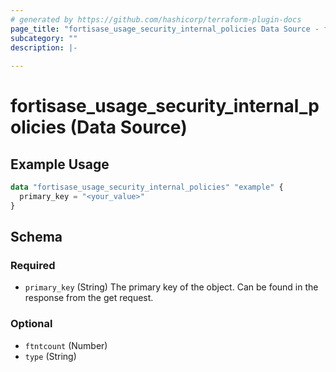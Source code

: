 ```yaml
---
# generated by https://github.com/hashicorp/terraform-plugin-docs
page_title: "fortisase_usage_security_internal_policies Data Source - fortisase"
subcategory: ""
description: |-
  
---
```


# fortisase_usage_security_internal_policies (Data Source)



## Example Usage

```terraform
data "fortisase_usage_security_internal_policies" "example" {
  primary_key = "<your_value>"
}
```

<!-- schema generated by tfplugindocs -->
## Schema

### Required

- `primary_key` (String) The primary key of the object. Can be found in the response from the get request.

### Optional

- `ftntcount` (Number)
- `type` (String)
